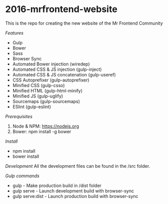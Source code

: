 # 2016-mrfrontend-website

This is the repo for creating the new website of the Mr Frontend Community

*Features*
- Gulp
- Bower
- Sass
- Browser Sync
- Automated Bower injection (wiredep)
- Automated CSS & JS injection (gulp-inject)
- Automated CSS & JS concatenation (gulp-useref)
- CSS Autoprefixer (gulp-autoprefixer)
- Minified CSS (gulp-csso)
- Minified HTML (gulp-html-minify)
- Minified JS (gulp-uglify)
- Sourcemaps (gulp-sourcemaps)
- ESlint (gulp-eslint)

*Prerequisites*
1. Node & NPM: https://nodejs.org
2. Bower: npm install -g bower

*Install*
- npm install
- bower install

*Development*
All the development files can be found in the /src folder.

*Gulp commands*
- gulp - Make production build in /dist folder
- gulp serve - Launch development build with browser-sync
- gulp serve:dist - Launch production build with browser-sync